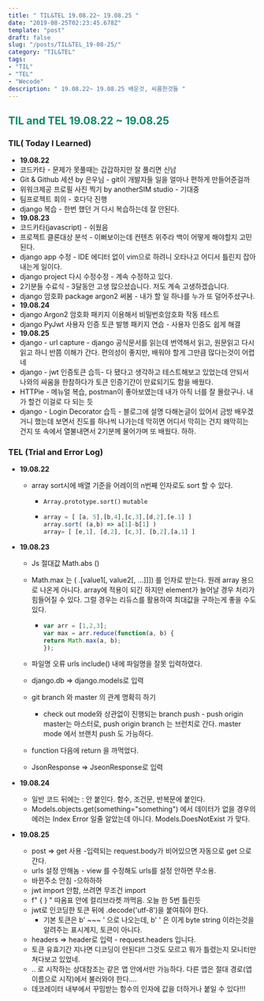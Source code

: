 ```yaml
---
title: " TIL&TEL 19.08.22~ 19.08.25 "
date: "2019-08-25T02:23:45.678Z"
template: "post"
draft: false
slug: "/posts/TIL&TEL_19-08-25/"
category: "TIL&TEL"
tags:
- "TIL"
- "TEL"
- "Wecode"
description: " 19.08.22~ 19.08.25 배운것, 씨름한것들 "
---
```

<h2 style="color:rgb(9, 136, 104)">TIL and TEL 19.08.22 ~ 19.08.25  </h2>

### TIL( Today I Learned) 

-	**19.08.22**
  -	코드카타 - 문제가 못풀때는 갑갑하지만 잘 풀리면 신남
  -	Git & Github 세션 by 은우님 - git이 개발자들 일을 얼마나 편하게 만들어준걸까
  -	위워크제공 프로필 사진 찍기 by anotherSIM studio - 기대중
  -	팀프로젝트 회의 - 호다닥 진행
  -	django 복습 - 한번 했던 거 다시 복습하는데 잘 안된다.
-	**19.08.23**
  -	코드카타(javascript) - 쉬웠음
  -	프로젝트 클론대상 분석 - 이뻐보이는데 컨텐츠 위주라 백이 어떻게 해야할지 고민된다.
  -	django app 수정 - IDE 에디터 없이 vim으로 하려니 오타나고 어디서 틀린지 잡아내는게 일이다.
  -	django project 다시 수정수정 - 계속 수정하고 있다. 
  -	2기분들 수료식 - 3달동안 고생 많으셨습니다. 저도 계속 고생하겠습니다. 
  -	django 암호화 package argon2 써봄 - 내가 할 일 하나를 누가 또 덜어주셨구나.
-	**19.08.24**
  -	django Argon2 암호화 패키지  이용해서 비밀번호암호화 작동 테스트 
  -	django PyJwt 사용자 인증 토큰 발행 패키지 연습 - 사용자 인증도 쉽게 해결
-	**19.08.25**
  -	django - url capture - django 공식문서를 읽는데 번역해서 읽고, 원문읽고 다시 읽고 하니 반쯤 이해가 간다. 편의성이 좋지만, 배워야 할게 그만큼 많다는것이 어렵네
  -	django - jwt 인증토큰 습득- 다 됐다고 생각하고 테스트해보고 있었는데 안되서 나와의 싸움을 한참하다가 토큰 인증기간이 만료되기도 함을 배웠다. 
  -	HTTPie - 메뉴얼 복습, postman이 좋아보였는데 내가 아직 너를 잘 몰랐구나. 내가 할건 이걸로 다 되는 듯 
  -	django - Login Decorator 습득 - 블로그에 설명 다해논글이 있어서 금방 배우겠거니 했는데 보면서 진도를 하나씩 나가는데 막히면 어디서 막히는 건지 왜막히는 건지 또 속에서 열불내면서 2기분께 물어가며 또 배웠다. 하하. 

### TEL (Trial and Error Log)

- **19.08.22**

  - array sort시에 배열 기준을 어레이의 n번째 인자로도 sort 할 수 있다.

    - `Array.prototype.sort()` `mutable`

    - ```javascript
      array = [ [a, 5],[b,4],[c,3],[d,2],[e.1] ]
      array.sort( (a,b) => a[1]-b[1] )
      array= [ [e,1], [d,2], [c,3], [b,2],[a,1] ] 
      ```

- **19.08.23**

  - Js 절대값 Math.abs ()

  - Math.max 는 ( .[value1[, value2[, ...]]]) 를 인자로 받는다. 원래 array 용으로 나온게 아니다. array에 적용이 되긴 하지만 element가 늘어날 경우 처리가 힘들어질 수 있다. 그럴 경우는 리듀스를 활용하여 최대값을 구하는게 좋을 수도 있다. 

    - ``` javascript
      var arr = [1,2,3];
      var max = arr.reduce(function(a, b) {
      return Math.max(a, b);
      });
      ```

  - 파일명 오류 urls include() 내에 파일명을 잘못 입력하였다.

  - django.db => django.models로 입력 

  - git branch 와 master 의 관계 명확히 하기

    - check out mode와 상관없이 진행되는 branch push - push origin master는 마스터로, push origin branch 는 브런치로 간다. master mode 에서 브랜치 push 도 가능하다.

  - function 다음에 return 을 까먹었다. 

  - JsonResponse => JseonResponse로 입력 

- **19.08.24**

  - 일반 코드 뒤에는 : 안 붙인다. 함수, 조건문, 반복문에 붙인다.
  - Models.objects.get(something="something") 에서 데이터가 없을 경우의 에러는 Index Error 일줄 알았는데 아니다. Models.DoesNotExist 가 맞다. 

- **19.08.25**

  - post => get 사용 -입력되는 request.body가 비어있으면 자동으로 get 으로 간다. 
  - urls 설정 안해놈 - view 를 수정해도 urls를 설정 안하면 무소용. 
  - 바뀐주소 안침 -으하하하 
  - jwt import 안함, 쓰려면 무조건 import
  - f" { } " 따옴표 안에 컬리브라켓 까먹음. 오늘 한 5번 틀린듯 
  - jwt로 인코딩한 토큰 뒤에 .decode('utf-8')을 붙여줘야 한다.
    - 기본 토큰은 b' ~~~ ' 으로 나오는데, b' ' 은 이게 byte string 이라는것을 알려주는 표시계지, 토큰이 아니다. 
  - headers => header로 입력 - request.headers 입니다.
  - 토큰 유효기간 지나면 디코딩이 안된다!! 그것도 모르고 뭐가 틀렸는지 모니터만 쳐다보고 있었네.
  - .. 로 시작하는 상대참조는 같은 앱 안에서만 가능하다. 다른 앱은 절대 경로(앱이름으로 시작)에서 불러와야 한다....
  - 데코레이터 내부에서 꾸밈받는 함수의 인자에 값을 더하거나 붙일 수 있다!!! 